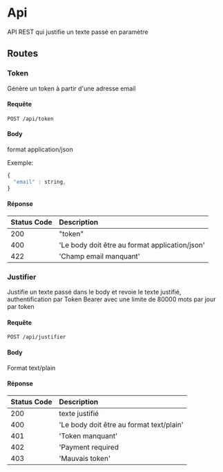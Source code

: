 # Api
API REST qui justifie un texte passé en paramètre

## Routes

### Token

Génère un token à partir d'une adresse email

#### Requête

```http
POST /api/token
```
#### Body

format application/json

Exemple:
```javascript
{
  "email" : string,
}
```

#### Réponse

| Status Code | Description |
| :--- | :--- |
| 200 | "token" |
| 400 | 'Le body doit être au format application/json' |
| 422 | 'Champ email manquant' |

### Justifier

Justifie un texte passé dans le body et revoie le texte justifié, authentification par Token Bearer avec une limite de 80000 mots par jour par token

#### Requête

```http
POST /api/justifier
```
#### Body

Format text/plain

#### Réponse

| Status Code | Description |
| :--- | :--- |
| 200 | texte justifié |
| 400 | 'Le body doit être au format text/plain' |
| 401 | 'Token manquant' |
| 402 | 'Payment required |
| 403 | 'Mauvais token' |
